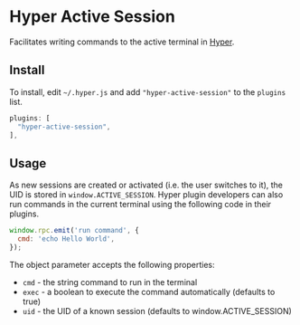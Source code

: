 Hyper Active Session
=========

Facilitates writing commands to the active terminal in [Hyper](https://hyper.is/).

## Install

To install, edit `~/.hyper.js` and add `"hyper-active-session"` to the `plugins` list.

```javascript
plugins: [
  "hyper-active-session",
],
```

## Usage

As new sessions are created or activated (i.e. the user switches to it), the UID is stored in `window.ACTIVE_SESSION`. Hyper plugin developers can also run commands in the current terminal using the following code in their plugins.

```javascript
window.rpc.emit('run command', {
  cmd: 'echo Hello World',
});
```

The object parameter accepts the following properties:

- `cmd` - the string command to run in the terminal
- `exec` - a boolean to execute the command automatically (defaults to true)
- `uid` - the UID of a known session (defaults to window.ACTIVE_SESSION)
